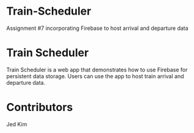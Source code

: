 # Train-Scheduler
Assignment #7 incorporating Firebase to host arrival and departure data

# Train Scheduler

Train Scheduler is a web app that demonstrates how to use Firebase for persistent data storage. Users can use the app to host train arrival and departure data.

# Contributors
Jed Kim
